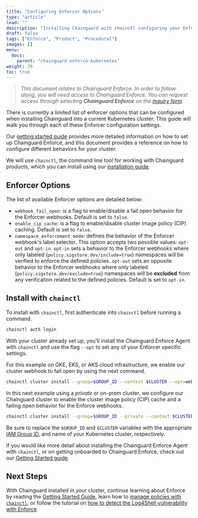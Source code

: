 ```yaml
---
title: "Configuring Enforcer Options"
type: "article"
lead: ""
description: "Installing Chainguard with chainctl configuring your Enforcer Options"
draft: false
tags: ["Enforce", "Product", "Procedural"]
images: []
menu:
  docs:
    parent: "chainguard-enforce-kubernetes"
weight: 70
toc: true
---
```


> _This document relates to Chainguard Enforce. In order to follow along, you will need access to Chainguard Enforce. You can request access through selecting **Chainguard Enforce** on the [inquiry form](https://www.chainguard.dev/contact?utm_source=docs)._

There is currently a limited list of enforcer options that can be configured when installing Chainguard into a current Kubernetes cluster. This guide will walk you through each of these Enforcer configuration settings. 

Our [getting started guide](/chainguard/chainguard-enforce/chainguard-enforce-kubernetes/chainguard-enforce-user-onboarding/) provides more detailed information on how to set up Chainguard Enforce, and this document provides a reference on how to configure different behaviors for your cluster. 

We will use `chainctl`, the command line tool for working with Chainguard products, which you can install using our [installation guide](/chainguard/chainguard-enforce/how-to-install-chainctl/).

## Enforcer Options

The list of available Enforcer options are detailed below:

* `webhook_fail_open`: is a flag to enable/disable a fail open behavior for the Enforcer webhooks. Default is set to `false`.
* `enable_cip_cache`: is a flag to enable/disable cluster image policy (CIP) caching. Default is set to `false`.
* `namespace_enforcement_mode`: defines the behavior of the Enforcer webhook's label selector. This option accepts two possible values: `opt-out` and `opt-in`. `opt-in` sets a behavior to the Enforcer webhooks where only labeled (`policy.sigstore.dev/include=true`) namespaces will be verified to enforce the defined policies. `opt-out` sets an opposite behavior to the Enforcer webhooks where only labeled (`policy.sigstore.dev/exclude=true`) namespaces will be **excluded** from any verification related to the defined policies. Default is set to `opt-in`.

## Install with `chainctl`

To install with `chainctl`, first authenticate into `chainctl` before running a command.

```sh
chainctl auth login
```

With your cluster already set up, you'll install the Chainguard Enforce Agent with `chainctl` and use the flag `--opt` to set any of your Enforcer specific settings. 

For this example on GKE, EKS, or AKS cloud infrastructure, we enable our cluster webhook to fail open by using the next command. 

```sh
chainctl cluster install --group=$GROUP_ID --context $CLUSTER --opt=webhook_fail_open=true
```

In this next example using a _private_ or on-prem cluster, we configure our Chainguard cluster to enable the cluster image policy (CIP) cache and a failing open behavior for the Enforce webhooks.

```sh
chainctl cluster install --group=$GROUP_ID --private --context $CLUSTER --opt=webhook_fail_open=true --opt=enable_cip_cache=true
```

Be sure to replace the `$GROUP_ID` and `$CLUSTER` variables with the appropriate [IAM Group ID](/chainguard/chainguard-enforce/chainguard-enforce-kubernetes/how-to-manage-iam-groups-in-chainguard-enforce/), and name of your Kubernetes cluster, respectively. 

If you would like more detail about installing the Chainguard Enforce Agent with `chainctl`, or on getting onboarded to Chainguard Enforce, check out our [Getting Started guide](/chainguard/chainguard-enforce/chainguard-enforce-kubernetes/chainguard-enforce-user-onboarding/).

## Next Steps

With Chainguard installed in your cluster, continue learning about Enforce by reading the [Getting Started Guide](/chainguard/chainguard-enforce/chainguard-enforce-kubernetes/chainguard-enforce-user-onboarding/), learn how to [manage policies with `chainctl`](/chainguard/chainguard-enforce/chainguard-enforce-kubernetes/chainguard-policies-cli/), or follow the tutorial on [how to detect the Log4Shell vulnerability with Enforce](/chainguard/chainguard-enforce/chainguard-enforce-kubernetes/detect-log4shell-demo/).